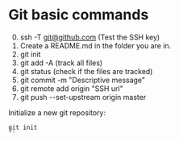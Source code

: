 # Git basic commands

0. ssh -T git@github.com (Test the SSH key)
1. Create a README.md in the folder you are in.
2. git init
3. git add -A (track all files)
4. git status (check if the files are tracked)
5. git commit -m "Descriptive message"
6. git remote add origin "SSH url"
7. git push --set-upstream origin master

Initialize a new git repository:
```shell
git init
``
